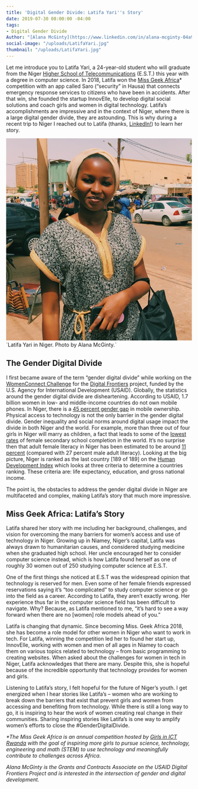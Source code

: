 ```yaml
---
title: 'Digital Gender Divide: Latifa Yari''s Story'
date: 2019-07-30 08:00:00 -04:00
tags:
- Digital Gender Divide
Author: "[Alana McGinty](https://www.linkedin.com/in/alana-mcginty-04a91657/)"
social-image: "/uploads/LatifaYari.jpg"
thumbnail: "/uploads/LatifaYari.jpg"
---
```


Let me introduce you to Latifa Yari, a 24-year-old student who will graduate from the Niger [Higher School of Telecommunications](http://estniger.net/) (E.S.T.) this year with a degree in computer science. In 2018, Latifa won the [Miss Geek Africa](https://www.girlsinict.rw/missgeekafrica)\* competition with an app called Saro (“security” in Hausa) that connects emergency response services to citizens who have been in accidents. After that win, she founded the startup InnovElle, to develop digital social solutions and coach girls and women in digital technology. Latifa’s accomplishments are impressive and in the context of Niger, where there is a large digital gender divide, they are astounding. This is why during a recent trip to Niger I reached out to Latifa (thanks, [LinkedIn!](https://www.linkedin.com/in/latifa-yari-57460b161/)) to learn her story.

<!--more-->

![LatifaYari.jpg](/uploads/LatifaYari.jpg)\`Latifa Yari in Niger. Photo by Alana McGinty.`

## The Gender Digital Divide

I first became aware of the term “gender digital divide” while working on the [WomenConnect Challenge](https://www.usaid.gov/wcc) for the [Digital Frontiers](https://www.dai.com/our-work/projects/worldwide-digital-frontiers-df) project, funded by the U.S. Agency for International Development (USAID). Globally, the statistics around the gender digital divide are disheartening. According to USAID, 1.7 billion women in low- and middle-income countries do not own mobile phones. In Niger, there is a [45 percent gender gap](https://www.gsma.com/mobilefordevelopment/wp-content/uploads/2016/02/Connected-Women-Gender-Gap.pdf) in mobile ownership. Physical access to technology is not the only barrier in the gender digital divide. Gender inequality and social norms around digital usage impact the divide in both Niger and the world. For example, more than three out of four girls in Niger will marry as children, a fact that leads to some of the [lowest rates](https://www.worldbank.org/en/news/press-release/2018/12/10/rapport-reduire-les-inegalites-de-genre-au-mali-tchad-niger-et-guinee) of female secondary school completion in the world. It’s no surprise then that adult female literacy in Niger has been estimated to be around [11 percent](https://www.cia.gov/library/publications/the-world-factbook/geos/ng.html) (compared with 27 percent male adult literacy). Looking at the big picture, Niger is ranked as the last country \[189 of 189\] on the [Human Development Index](http://hdr.undp.org/en/content/human-development-index-hdi) which looks at three criteria to determine a countries ranking. These criteria are: life expectancy, education, and gross national income.

The point is, the obstacles to address the gender digital divide in Niger are multifaceted and complex, making Latifa’s story that much more impressive.

## Miss Geek Africa: Latifa’s Story

Latifa shared her story with me including her background, challenges, and vision for overcoming the many barriers for women’s access and use of technology in Niger. Growing up in Niamey, Niger’s capital, Latifa was always drawn to humanitarian causes, and considered studying medicine when she graduated high school. Her uncle encouraged her to consider computer science instead, which is how Latifa found herself as one of roughly 30 women out of 250 studying computer science at E.S.T.

One of the first things she noticed at E.S.T was the widespread opinion that technology is reserved for men. Even some of her female friends expressed reservations saying it’s “too complicated” to study computer science or go into the field as a career. According to Latifa, they aren’t exactly wrong. Her experience thus far in the computer science field has been difficult to navigate. Why? Because, as Latifa mentioned to me, “it’s hard to see a way forward when there are no \[women\] role models ahead of you.”

Latifa is changing that dynamic. Since becoming Miss. Geek Africa 2018, she has become a role model for other women in Niger who want to work in tech. For Latifa, winning the competition led her to found her start up, InnovElle, working with women and men of all ages in Niamey to coach them on various topics related to technology – from basic programming to creating websites. When asked about the challenges for women in tech in Niger, Latifa acknowledges that there are many. Despite this, she is hopeful because of the incredible opportunity that technology provides for women and girls.

Listening to Latifa’s story, I felt hopeful for the future of Niger’s youth. I get energized when I hear stories like Latifa’s – women who are working to break down the barriers that exist that prevent girls and women from accessing and benefiting from technology. While there is still a long way to go, it is inspiring to hear the work of women creating real change in their communities. Sharing inspiring stories like Latifa’s is one way to amplify women’s efforts to close the #GenderDigitalDivide.

*\*The Miss Geek Africa is an annual competition hosted by [Girls in ICT Rwanda](https://www.girlsinict.rw) with the goal of inspiring more girls to pursue science, technology, engineering and math (STEM) to use technology and meaningfully contribute to challenges across Africa.*

*Alana McGinty is the Grants and Contracts Associate on the USAID Digital Frontiers Project and is interested in the intersection of gender and digital development.*